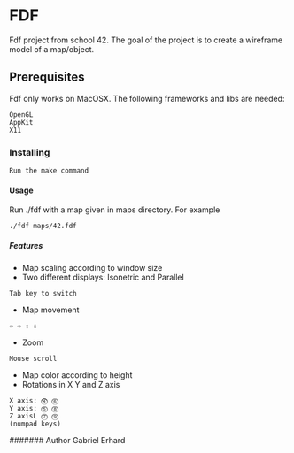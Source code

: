 # FDF
Fdf project from school 42. The goal of the project is to create a wireframe model
of a map/object.

## Prerequisites

Fdf only works on MacOSX.
The following frameworks and libs are needed:
```
OpenGL
AppKit
X11
```

### Installing
```
Run the make command
```

#### Usage

Run ./fdf with a map given in maps directory. For example
```
./fdf maps/42.fdf
```

##### Features

* Map scaling according to window size
* Two different displays: Isonetric and Parallel
```
Tab key to switch
```
* Map movement
```
⇦ ⇨ ⇧ ⇩
```
* Zoom
```
Mouse scroll
```
* Map color according to height
* Rotations in X Y and Z axis
```
X axis: ⓸ ⓺
Y axis: ⓹ ⓼
Z axisL ⓻ ⓽
(numpad keys)
```
####### Author
Gabriel Erhard
